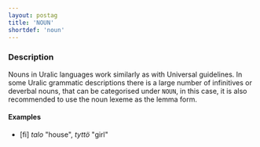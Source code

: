 ```yaml
---
layout: postag
title: 'NOUN'
shortdef: 'noun'
---
```


### Description

Nouns in Uralic languages work similarly as with Universal guidelines. In some
Uralic grammatic descriptions there is a large number of infinitives or deverbal
nouns, that can be categorised under `NOUN`, in this case, it is also
recommended to use the noun lexeme as the lemma form.

#### Examples

* [fi] _talo_ "house", _tyttö_ "girl"

<!-- Interlanguage links updated St lis 3 20:58:11 CET 2021 -->
